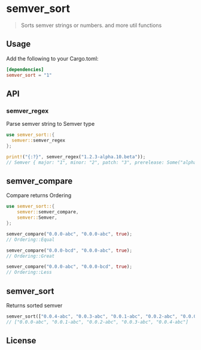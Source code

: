 # semver_sort

> Sorts semver strings or numbers. and more util functions

## Usage

Add the following to your Cargo.toml:

```toml
[dependencies]
semver_sort = "1"
```

## API

### semver_regex

Parse semver string to Semver type

```rust
use semver_sort::{
  semver::semver_regex
};

print!("{:?}", semver_regex("1.2.3-alpha.10.beta"));
// Semver { major: "1", minor: "2", patch: "3", prerelease: Some("alpha.10.beta"), buildmetadata: None }
```

## semver_compare

Compare returns Ordering

```rust
use semver_sort::{
    semver::semver_compare,
    semver::Semver,
};

semver_compare("0.0.0-abc", "0.0.0-abc", true);
// Ordering::Equal

semver_compare("0.0.0-bcd", "0.0.0-abc", true);
// Ordering::Great

semver_compare("0.0.0-abc", "0.0.0-bcd", true); 
// Ordering::Less
```

## semver_sort

Returns sorted semver

```rust
semver_sort(["0.0.4-abc", "0.0.3-abc", "0.0.1-abc", "0.0.2-abc", "0.0.0-abc"]);
// ["0.0.0-abc", "0.0.1-abc", "0.0.2-abc", "0.0.3-abc", "0.0.4-abc"]
```

## License